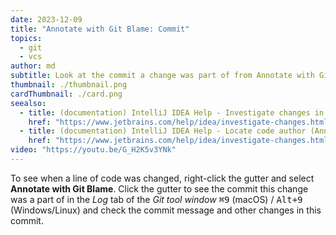 ```yaml
---
date: 2023-12-09
title: "Annotate with Git Blame: Commit"
topics:
  - git
  - vcs
author: md
subtitle: Look at the commit a change was part of from Annotate with Git Blame
thumbnail: ./thumbnail.png
cardThumbnail: ./card.png
seealso:
  - title: (documentation) IntelliJ IDEA Help - Investigate changes in Git repository
    href: "https://www.jetbrains.com/help/idea/investigate-changes.html"
  - title: (documentation) IntelliJ IDEA Help - Locate code author (Annotate with Git Blame)
    href: "https://www.jetbrains.com/help/idea/investigate-changes.html#annotate_blame"
video: "https://youtu.be/G_H2K5v3YNk"
---
```


To see when a line of code was changed, right-click the gutter and select **Annotate with Git Blame**. Click the gutter to see the commit this change was a part of in the _Log_ tab of the _Git tool window_ <kbd>⌘9</kbd> (macOS) / <kbd>Alt+9</kbd> (Windows/Linux) and check the commit message and other changes in this commit.
